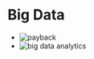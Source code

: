 # Big Data
* ![payback](https://i.postimg.cc/DwVsZZfx/architecture-payback-big-data.png)
* ![big data analytics](https://i.postimg.cc/s2mZw4YL/architecture-nokia-bigdata.png)
